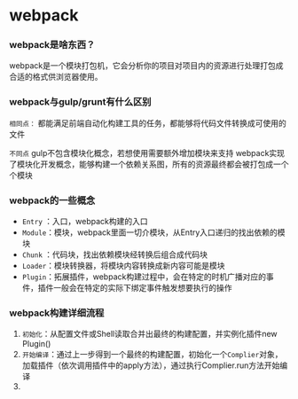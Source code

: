 # webpack

### webpack是啥东西？

webpack是一个模块打包机，它会分析你的项目对项目内的资源进行处理打包成合适的格式供浏览器使用。

### webpack与gulp/grunt有什么区别

``相同点：``
都能满足前端自动化构建工具的任务，都能够将代码文件转换成可使用的文件

``不同点``
gulp不包含模块化概念，若想使用需要额外增加模块来支持
webpack实现了模块化开发概念，能够构建一个依赖关系图，所有的资源最终都会被打包成一个个模块

### webpack的一些概念

- ``Entry`` ：入口，webpack构建的入口
- ``Module``：模块，webpack里面一切介模块，从Entry入口递归的找出依赖的模块
- ``Chunk`` ：代码块，找出依赖模块经转换后组合成代码块
- ``Loader``：模块转换器，将模块内容转换成新内容可能是模块
- ``Plugin``：拓展插件，webpack构建过程中，会在特定的时机广播对应的事件，插件一般会在特定的实际下绑定事件触发想要执行的操作


### webpack构建详细流程

1. ``初始化``：从配置文件或Shell读取合并出最终的构建配置，并实例化插件new Plugin()
2. ``开始编译``：通过上一步得到一个最终的构建配置，初始化一个``Complier``对象，加载插件（依次调用插件中的apply方法），通过执行Complier.run方法开始编译
3. 
